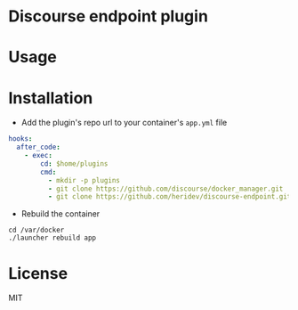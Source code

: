 Discourse endpoint plugin
=======================

Usage
=====


Installation
============

* Add the plugin's repo url to your container's `app.yml` file

```yml
hooks:
  after_code:
    - exec:
        cd: $home/plugins
        cmd:
          - mkdir -p plugins
          - git clone https://github.com/discourse/docker_manager.git
          - git clone https://github.com/heridev/discourse-endpoint.git
```

* Rebuild the container

```
cd /var/docker
./launcher rebuild app
```

License
=======
MIT
